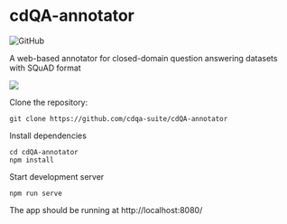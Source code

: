 # cdQA-annotator

![GitHub](https://img.shields.io/github/license/cdqa-suite/cdQA-annotator.svg)

A web-based annotator for closed-domain question answering datasets with SQuAD format

![](https://cdqa-suite.github.io/cdQA-website/img/suite-3.5c84e524.png)

Clone the repository:

```shell
git clone https://github.com/cdqa-suite/cdQA-annotator
```

Install dependencies

```shell
cd cdQA-annotator
npm install
```

Start development server

```shell
npm run serve
```

The app should be running at http://localhost:8080/